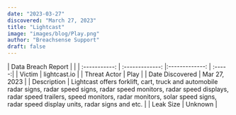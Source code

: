 ```yaml
---
date: "2023-03-27"
discovered: "March 27, 2023"
title: "Lightcast"
image: "images/blog/Play.png"
author: "Breachsense Support"
draft: false
---
```


| Data Breach Report           |              | 
| :-----------: | :-------------:     |:-------------:    | :-----:|
| Victim      | lightcast.io      | 
| Threat Actor      | Play      | 
| Date Discovered      | Mar 27, 2023      | 
| Description      | Lightcast offers forklift, cart, truck and automobile radar signs, radar speed signs, radar speed monitors, radar speed displays, radar speed trailers, speed monitors, radar monitors, solar speed signs, radar speed display units, radar signs and etc.      | 
| Leak Size      | Unknown      | 

